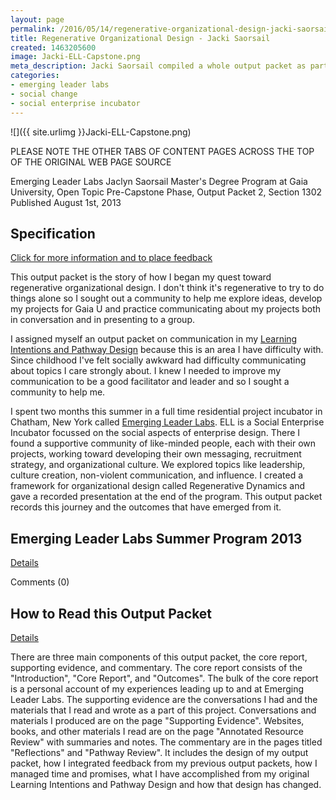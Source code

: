 ```yaml
---
layout: page
permalink: /2016/05/14/regenerative-organizational-design-jacki-saorsail
title: Regenerative Organizational Design - Jacki Saorsail
created: 1463205600
image: Jacki-ELL-Capstone.png
meta_description: Jacki Saorsail compiled a whole output packet as part of her capstone project for her Masters from Gaia University. Be sure to note there are SEVEN TABS OF CONTENT across the top of the page. That's where most the beef is, not on the "cover page." Gaia University - Capstone Output Packet for Masters Degree
categories:
- emerging leader labs
- social change
- social enterprise incubator
---
```


![]({{ site.urlimg }}Jacki-ELL-Capstone.png)

PLEASE NOTE THE OTHER TABS OF CONTENT PAGES ACROSS THE TOP OF THE ORIGINAL WEB PAGE SOURCE

Emerging Leader Labs
Jaclyn Saorsail
Master's Degree Program at Gaia University, Open Topic
Pre-Capstone Phase, Output Packet 2, Section 1302
Published August 1st, 2013

## Specification

[Click for more information and to place feedback](/gaia-university/specification)

This output packet is the story of how I began my quest toward regenerative organizational design. I don't think it's regenerative to try to do things alone so I sought out a community to help me explore ideas, develop my projects for Gaia U and practice communicating about my projects both in conversation and in presenting to a group.

I assigned myself an output packet on communication in my [Learning Intentions and Pathway Design](/gaia-university/pathway-design) because this is an area I have difficulty with. Since childhood I've felt socially awkward had difficulty communicating about topics I care strongly about. I knew I needed to improve my communication to be a good facilitator and leader and so I sought a community to help me.

I spent two months this summer in a full time residential project incubator in Chatham, New York called [Emerging Leader Labs](/emerging-leader-labs). ELL is a Social Enterprise Incubator focussed on the social aspects of enterprise design. There I found a supportive community of like-minded people, each with their own projects, working toward developing their own messaging, recruitment strategy, and organizational culture. We explored topics like leadership, culture creation, non-violent communication, and influence. I created a framework for organizational design called Regenerative Dynamics and gave a recorded presentation at the end of the program. This output packet records this journey and the outcomes that have emerged from it.

## Emerging Leader Labs Summer Program 2013

[Details](/gaia-university/emerging-leader-labs)

Comments (0)

## How to Read this Output Packet

[Details](/gaia-university/how-to-read)

There are three main components of this output packet, the core report, supporting evidence, and commentary. The core report consists of the "Introduction", "Core Report", and "Outcomes". The bulk of the core report is a personal account of my experiences leading up to and at Emerging Leader Labs.
The supporting evidence are the conversations I had and the materials that I read and wrote as a part of this project. Conversations and materials I produced are on the page "Supporting Evidence". Websites, books, and other materials I read are on the page "Annotated Resource Review" with summaries and notes.
The commentary are in the pages titled "Reflections" and "Pathway Review". It includes the design of my output packet, how I integrated feedback from my previous output packets, how I managed time and promises, what I have accomplished from my original Learning Intentions and Pathway Design and how that design has changed.
